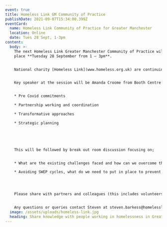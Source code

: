 ```yaml
---
event: true
title: Homeless Link GM Community of Practice
publishDate: 2021-09-07T15:34:00.399Z
eventCard:
  name: Homeless Link Community of Practice for Greater Manchester
  location: Online
  date: Tues 28 Sept, 1-3pm
content:
  body: >-
    The next Homeless Link Greater Manchester Community of Practice will be take
    place **Tuesday 28 September from 1 – 3pm**. 


    National charity [Homeless Link](www.homeless.org.uk) are continuing to facilitate the communities of practice online for the moment and you can book you place to the next session by following this link: [https://homeless-link.force.com/eventapi__router?event=aAY3m0000004EwZ&site](https://homeless-link.force.com/eventapi__router?event=aAY3m0000004EwZ&site)=


    Key speaker at the session will be Amanda Croome from Booth Centre in Manchester. She will provide an over of her experience with the following:


    * Pre Covid commitments

    * Partnership working and coordination

    * Transformative approaches

    * Strategic planning


     


    This will be followed by break out room discussion focusing on;


    * What are the existing challenges faced and how can we overcome these?

    * Avoiding SWEP cycles, what do we need to put in place to prevent people returning to the streets after SWEP and how can existing partnerships support this?




    Please share with partners and colleagues (this includes volunteers and experts by experience). A full agenda will be shared with  all registered attendees a few days prior to the meeting. 


    Any questions or queries contact Steven at steven.barkess@homelesslink.org.uk.
  image: /assets/uploads/homeless-link.jpg
  heading: Share knowledge with people working in homelessness in Greater Manchester
---
```

